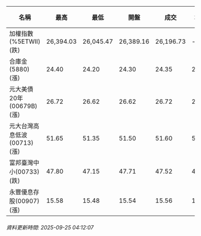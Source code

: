 | 名稱 | 最高 | 最低 | 開盤 | 成交 | 均價 | 成交金額(億) | 昨收 | 漲跌幅 | 漲跌 | 總量 | 昨量 | 振幅 |
| -------- | -------- | -------- | -------- |-------- | -------- | -------- |-------- |-------- |-------- | -------- | -------- |-------- |
|加權指數(%5ETWII) (跌)|26,394.03|26,045.47|26,389.16|26,196.73|-|4,985.94|26,247.37|0.19%|50.64|7,823,232|0|1.33%|
|合庫金(5880) (漲)|24.40|24.20|24.30|24.35|24.30|1.54|24.30|0.21%|0.05|6,319|5,808|0.82%|
|元大美債20年(00679B) (漲)|26.72|26.62|26.62|26.72|26.67|9.75|26.43|1.10%|0.29|36,562|35,424|0.38%|
|元大台灣高息低波(00713) (漲)|51.65|51.35|51.50|51.60|51.53|5.65|51.35|0.49%|0.25|10,969|12,181|0.58%|
|富邦臺灣中小(00733) (跌)|47.80|47.15|47.71|47.52|47.46|0.558|47.71|0.40%|0.19|1,176|1,711|1.36%|
|永豐優息存股(00907) (漲)|15.58|15.48|15.54|15.56|15.54|0.190|15.45|0.71%|0.11|1,219|1,669|0.65%|
###### 資料更新時間: 2025-09-25 04:12:07